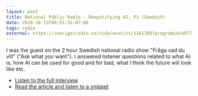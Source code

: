 ```yaml
---
layout: post
title: National Public Radio - Demystifying AI, P3 (Swedish)
date: 2018-10-13T00:51:31-07:00
tags: radio
external: https://sverigesradio.se/sida/avsnitt/1161380?programid=4977
---
```

I was the guest on the 2 hour Swedish national radio show "Fråga vad du vill" ("Ask what you want"). I answered listener questions related to what AI is, how AI can be used for good and for bad, what I think the future will look like etc.

<ul>
    <li><a href="https://sverigesradio.se/sida/avsnitt/1161380?programid=4977">Listen to the full interview</a></li>
    <li><a href="https://sverigesradio.se/sida/artikel.aspx?programid=4977&artikel=7066697">Read the article and listen to a snippet</a></li>
</ul>
<!--more-->
